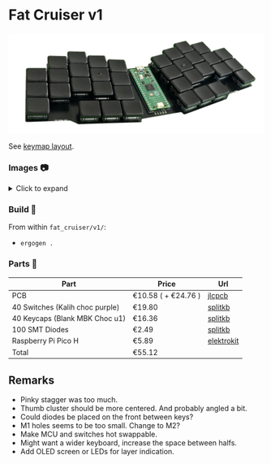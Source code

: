 # Fat Cruiser v1

<div align="center">

![Logo](./images/fat_cruiser_v1.png)

</div>

See [keymap layout](./qmk/readme.md).

### Images :camera:

<details>
  <summary>Click to expand</summary>
  <div align="center">
    <img src="./images/fat_cruiser_v1_front.png" />
    <img src="./images/fat_cruiser_v1_back.png" />
    <img src="./images/kicad.jpg" />
  </div>
<div align="center">
</details>

### Build :hammer:

From within `fat_cruiser/v1/`:

- `ergogen .`

### Parts :nut_and_bolt:

| Part                                                    | Price                  | Url                                                                                                                        |
|----------------                                         | ---------------        | ---------------                                                                                                            |
| PCB                                                     | €10.58 ( + €24.76 )    | [jlcpcb](https://jlcpcb.com/)                                                                                              |
| 40 Switches (Kalih choc purple)                         | €19.80                 | [splitkb](https://splitkb.com/products/kailh-low-profile-choc-switches?variant=47265452458331)                             |
| 40 Keycaps (Blank MBK Choc u1)                          | €16.36                 | [splitkb](https://splitkb.com/products/blank-mbk-choc-low-profile-keycaps?variant=31811491987533)                          |
| 100 SMT Diodes                                          | €2.49                  | [splitkb](https://splitkb.com/products/smd-diodes?variant=42283984027907)                                                  |
| Raspberry Pi Pico H                                     | €5.89                  | [elektrokit](https://www.electrokit.com/en/raspberry-pi-pico-h)                                                            |
| Total                                                   | €55.12                 |                                                                                                                            |

## Remarks

- Pinky stagger was too much.
- Thumb cluster should be more centered. And probably angled a bit.
- Could diodes be placed on the front between keys?
- M1 holes seems to be too small. Change to M2?
- Make MCU and switches hot swappable.
- Might want a wider keyboard, increase the space between halfs.
- Add OLED screen or LEDs for layer indication.
